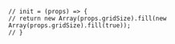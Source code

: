 
	// init = (props) => {
	// return new Array(props.gridSize).fill(new Array(props.gridSize).fill(true));
	// }

	